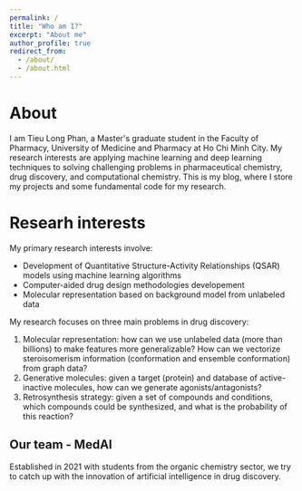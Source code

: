 ```yaml
---
permalink: /
title: "Who am I?"
excerpt: "About me"
author_profile: true
redirect_from: 
  - /about/
  - /about.html
---
```



About
======
I am Tieu Long Phan, a Master's graduate student in the Faculty of Pharmacy, University of Medicine and Pharmacy at Ho Chi Minh City. My research interests are applying machine learning and deep learning techniques to solving challenging problems in pharmaceutical chemistry, drug discovery, and computational chemistry. This is my blog, where I store my projects and some fundamental code for my research.


Researh interests
======
My primary research interests involve:  
- Development of Quantitative Structure-Activity Relationships (QSAR) models using machine learning algorithms
- Computer-aided drug design methodologies developement
- Molecular representation based on background model from unlabeled data

My research focuses on three main problems in drug discovery:
1. Molecular representation: how can we use unlabeled data (more than billions) to make features more generalizable? How can we vectorize steroisomerism information (conformation and ensemble conformation) from graph data?
2. Generative molecules: given a target (protein) and database of active-inactive molecules, how can we generate agonists/antagonists?
3. Retrosynthesis strategy: given a set of compounds and conditions, which compounds could be synthesized, and what is the probability of this reaction?


Our team - MedAI
------
Established in 2021 with students from the organic chemistry sector, we try to catch up with the innovation of artificial intelligence in drug discovery.





